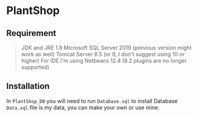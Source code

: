 # PlantShop
## Requirement
> JDK and JRE 1.8
> Microsoft SQL Server 2019 (previous version might work as well)
> Tomcat Server 8.5 (or 9, I don't suggest using 10 or higher)
> For IDE I'm using Netbeans 12.4 (8.2 plugins are no longer supported)
## Installation
In `PlantShop_DB` you will need to run `Database.sql` to install Database
`Data.sql` file is my data, you can make your own or use mine.

 
